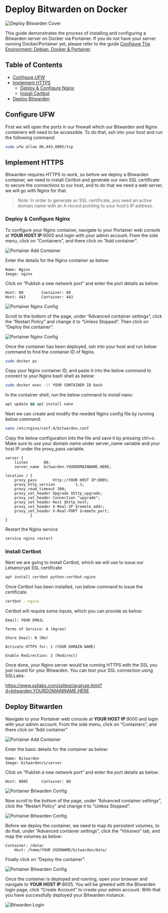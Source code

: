 <!-- omit in toc -->
# Deploy Bitwarden on Docker
![Deploy Bitwarden Cover](deploy-bitwarden-cover.jpg.webp)

This guide demonstrates the process of installing and configuring a Bitwarden server on Docker via Portainer. If you do not have your server running Docker/Portainer yet, please refer to the guide [Configure The Environment: Debian, Docker & Portainer](/ConfigureTheEnvironment/ConfigureTheEnvironment.md).

<!-- omit in toc -->
## Table of Contents
- [Configure UFW](#configure-ufw)
- [Implement HTTPS](#implement-https)
  - [Deploy \& Configure Nginx](#deploy--configure-nginx)
  - [Install Certbot](#install-certbot)
- [Deploy Bitwarden](#deploy-bitwarden)

## Configure UFW
First we will open the ports in our firewall which our Bitwarden and Nginx containers will need to be accessible. To do that, ssh into your host and run the following command:
```bash
sudo ufw allow 80,443,8005/tcp
```

## Implement HTTPS
Bitwarden requires HTTPS to work, so before we deploy a Bitwarden container, we need to install Certbot and generate our own SSL certificate to secure the connections to our host, and to do that we need a web server, we will go with Nginx for that.

>Note: In order to generate an SSL certificate, you need an active domain name with an A record pointing to your host’s IP address.

### Deploy & Configure Nginx
To configure your Nginx container, navigate to your Portainer web console at **YOUR HOST IP**:9000 and login with your admin account. From the side menu, click on “Containers”, and there click on “Add container”.

![Portainer Add Container](portainer-add-container.png.webp)

Enter the details for the Nginx container as below:
```
Name: Nginx
Image: nginx
```
Click on “Publish a new network port” and enter the port details as below:
```
Host: 80        Container: 80
Host: 443       Container: 443
```
![Portainer Nginx Config](portainer-nginx-config1.png.webp)

Scroll to the bottom of the page, under “Advanced container settings”, click the “Restart Policy” and change it to “Unless Stopped”. Then click on “Deploy the container”.

![Portainer Nginx Config](portainer-nginx-config2.png.webp)

Once the container has been deployed, ssh into your host and run below command to find the container ID of Nginx.
```bash
sudo docker ps
```
Copy your Nginx container ID, and paste it into the below command to connect to your Nginx bash shell as below:
```bash
sudo docker exec -it YOUR CONTAINER ID bash
```
In the container shell, run the below command to install nano:
```bash
apt update && apt install nano
```
Next we can create and modify the needed Nginx config file by running below command:
```bash
nano /etc/nginx/conf.d/bitwarden.conf
```
Copy the below configuration into the file and save it by pressing ctrl+o. Make sure to use your domain name under server_name variable and your host IP under the proxy_pass variable.
```
server {
    listen       80;
    server_name  bitwarden.YOURDOMAINNAME.HERE;

location / {
    proxy_pass       http://YOUR HOST IP:8005;
    proxy_http_version         1.1;
    proxy_read_timeout 300;
    proxy_set_header Upgrade $http_upgrade;
    proxy_set_header Connection "upgrade";
    proxy_set_header Host $http_host;
    proxy_set_header X-Real-IP $remote_addr;
    proxy_set_header X-Real-PORT $remote_port;
           }
}
```
Restart the Nginx service
```bash
service nginx restart
```

### Install Certbot
Next we are going to install Certbot, which we will use to issue our Letsencrypt SSL certificate
```bash
apt install certbot python-certbot-nginx
```
Once Certbot has been installed, run below command to issue the certificate.
```bash
certbot --nginx
```
Certbot will require some inputs, which you can provide as below:
```
Email: YOUR EMAIL

Terms of Service: A (Agree)

Share Email: N (No)

Activate HTTPS for: 1 (YOUR DOMAIN NAME)

Enable Redirection: 2 (Redirect)
```
Once done, your Nginx server would be running HTTPS with the SSL you just issued for your Bitwarden. You can test your SSL connection using SSLLabs:

https://www.ssllabs.com/ssltest/analyze.html?d=bitwarden.YOURDOMAINNAME.HERE

## Deploy Bitwarden
Navigate to your Portainer web console at **YOUR HOST IP**:9000 and login with your admin account. From the side menu, click on “Containers”, and there click on “Add container”

![Portainer Add Container](portainer-add-container.png.webp)

Enter the basic details for the container as below:
```
Name: Bitwarden
Image: bitwardenrs/server
```
Click on “Publish a new network port” and enter the port details as below:
```
Host: 8005      Container: 80
```
![Portainer Bitwarden Config](portainer-bitwarden-config1.png.webp)

Now scroll to the bottom of the page, under “Advanced container settings”, click the “Restart Policy” and change it to “Unless Stopped”.

![Portainer Bitwarden Config](portainer-bitwarden-config2.png.webp)

Before we deploy the container, we need to map its persistent volumes, to do that, under “Advanced container settings”, click the “Volumes” tab, and map the volumes as below:
```
Container: /data/ 
    Host: /home/YOUR USERNAME/bitwarden/data/
```
Finally click on “Deploy the container”.

![Portainer Bitwarden Config](portainer-bitwarden-config3.png.webp)

Once the container is deployed and running, open your browser and navigate to **YOUR HOST IP**:8005. You will be greeted with the Bitwarden login page, click “Create Account” to create your admin account. With that you have successfully deployed your Bitwarden instance.

![Bitwarden Login](bitwarden-login.png.webp)